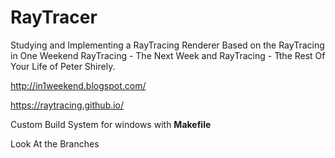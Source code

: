 # RayTracer
Studying and Implementing a RayTracing Renderer Based on the
RayTracing in One Weekend
RayTracing - The Next Week and
RayTracing - Tthe Rest Of Your Life
of Peter Shirely.

http://in1weekend.blogspot.com/

https://raytracing.github.io/

Custom Build System for windows with **Makefile**

Look At the Branches